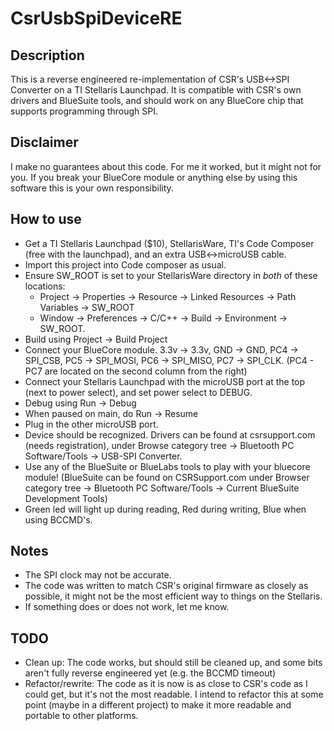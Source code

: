 CsrUsbSpiDeviceRE
===
Description
---
This is a reverse engineered re-implementation of CSR's USB<->SPI Converter on a TI Stellaris Launchpad. It is compatible with CSR's own drivers and BlueSuite tools, and should work on any BlueCore chip that supports programming through SPI.

Disclaimer
---
I make no guarantees about this code. For me it worked, but it might not for you. If you break your BlueCore module or anything else by using this software this is your own responsibility.

How to use
---
* Get a TI Stellaris Launchpad ($10), StellarisWare, TI's Code Composer (free with the launchpad), and an extra USB<->microUSB cable.
* Import this project into Code composer as usual.
* Ensure SW_ROOT is set to your StellarisWare directory in *both* of these locations:
    * Project -> Properties -> Resource -> Linked Resources -> Path Variables -> SW_ROOT
    * Window -> Preferences -> C/C++ -> Build -> Environment -> SW_ROOT.
* Build using Project -> Build Project
* Connect your BlueCore module. 3.3v -> 3.3v, GND -> GND, PC4 -> SPI_CSB, PC5 -> SPI_MOSI, PC6 -> SPI_MISO, PC7 -> SPI_CLK. (PC4 - PC7 are located on the second column from the right)
* Connect your Stellaris Launchpad with the microUSB port at the top (next to power select), and set power select to DEBUG.
* Debug using Run -> Debug
* When paused on main, do Run -> Resume
* Plug in the other microUSB port.
* Device should be recognized. Drivers can be found at csrsupport.com (needs registration), under Browse category tree -> Bluetooth PC Software/Tools -> USB-SPI Converter.
* Use any of the BlueSuite or BlueLabs tools to play with your bluecore module! (BlueSuite can be found on CSRSupport.com under Browser category tree -> Bluetooth PC Software/Tools -> Current BlueSuite Development Tools)
* Green led will light up during reading, Red during writing, Blue when using BCCMD's.

Notes
---
* The SPI clock may not be accurate.
* The code was written to match CSR's original firmware as closely as possible, it might not be the most efficient way to things on the Stellaris.
* If something does or does not work, let me know.

TODO
---
* Clean up: The code works, but should still be cleaned up, and some bits aren't fully reverse engineered yet (e.g. the BCCMD timeout)
* Refactor/rewrite: The code as it is now is as close to CSR's code as I could get, but it's not the most readable. I intend to refactor this at some point (maybe in a different project) to make it more readable and portable to other platforms.
